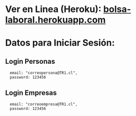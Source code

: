 # Ver en Linea (Heroku): [bolsa-laboral.herokuapp.com](https://bolsa-laboral.herokuapp.com/)

# Datos para Iniciar Sesión:

## Login Personas

      email: "correopersona@TR1.cl",
      password: 123456

## Login Empresas
      email: "correoempresa@TR1.cl",
      password: 123456


